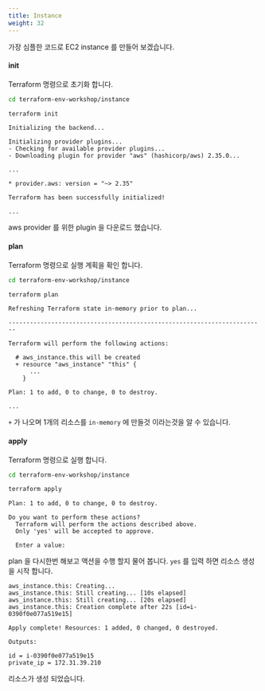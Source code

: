 ```yaml
---
title: Instance
weight: 32
---
```


가장 심플한 코드로 EC2 instance 를 만들어 보겠습니다.

#### init

Terraform 명령으로 초기화 합니다.

```bash
cd terraform-env-workshop/instance

terraform init
```

```text
Initializing the backend...

Initializing provider plugins...
- Checking for available provider plugins...
- Downloading plugin for provider "aws" (hashicorp/aws) 2.35.0...

...

* provider.aws: version = "~> 2.35"

Terraform has been successfully initialized!

...
```

aws provider 를 위한 plugin 을 다운로드 했습니다.

#### plan

Terraform 명령으로 실행 계획을 확인 합니다.

```bash
cd terraform-env-workshop/instance

terraform plan
```

```text
Refreshing Terraform state in-memory prior to plan...

------------------------------------------------------------------------

Terraform will perform the following actions:

  # aws_instance.this will be created
  + resource "aws_instance" "this" {
      ...
    }

Plan: 1 to add, 0 to change, 0 to destroy.

...
```

`+` 가 나오며 1개의 리소스를 `in-memory` 에 만들것 이라는것을 알 수 있습니다.

#### apply

Terraform 명령으로 실행 합니다.

```bash
cd terraform-env-workshop/instance

terraform apply
```

```text
Plan: 1 to add, 0 to change, 0 to destroy.

Do you want to perform these actions?
  Terraform will perform the actions described above.
  Only 'yes' will be accepted to approve.

  Enter a value:
```

plan 을 다시한번 해보고 액션을 수행 할지 물어 봅니다. `yes` 를 입력 하면 리소스 생성을 시작 합니다.

```text
aws_instance.this: Creating...
aws_instance.this: Still creating... [10s elapsed]
aws_instance.this: Still creating... [20s elapsed]
aws_instance.this: Creation complete after 22s [id=i-0390f0e077a519e15]

Apply complete! Resources: 1 added, 0 changed, 0 destroyed.

Outputs:

id = i-0390f0e077a519e15
private_ip = 172.31.39.210
```

리소스가 생성 되었습니다.
